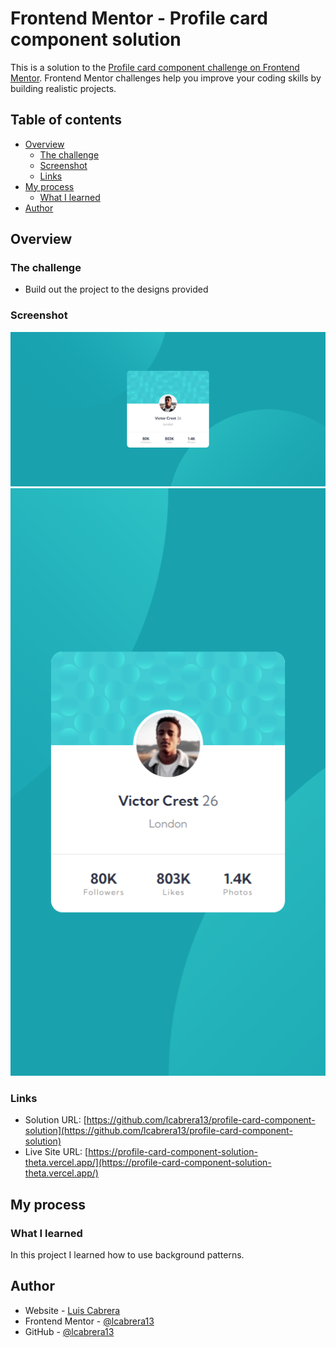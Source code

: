 # Frontend Mentor - Profile card component solution

This is a solution to the [Profile card component challenge on Frontend Mentor](https://www.frontendmentor.io/challenges/profile-card-component-cfArpWshJ). Frontend Mentor challenges help you improve your coding skills by building realistic projects. 

## Table of contents

- [Overview](#overview)
  - [The challenge](#the-challenge)
  - [Screenshot](#screenshot)
  - [Links](#links)
- [My process](#my-process)
  - [What I learned](#what-i-learned)
- [Author](#author)

## Overview

### The challenge

- Build out the project to the designs provided

### Screenshot

![Desktop](./screenshot/desktop.png)
![Mobile](./screenshot/mobile.png)

### Links

- Solution URL: [https://github.com/lcabrera13/profile-card-component-solution](https://github.com/lcabrera13/profile-card-component-solution)
- Live Site URL: [https://profile-card-component-solution-theta.vercel.app/](https://profile-card-component-solution-theta.vercel.app/)

## My process

### What I learned

In this project I learned how to use background patterns.

## Author

- Website - [Luis Cabrera](https://lcabrera13.github.io/)
- Frontend Mentor - [@lcabrera13](https://www.frontendmentor.io/profile/lcabrera13)
- GitHub - [@lcabrera13](https://github.com/lcabrera13)
